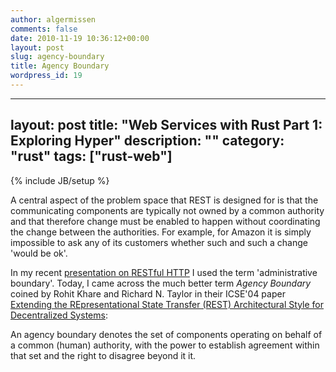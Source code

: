 ```yaml
---
author: algermissen
comments: false
date: 2010-11-19 10:36:12+00:00
layout: post
slug: agency-boundary
title: Agency Boundary
wordpress_id: 19
---
```

---
layout: post
title: "Web Services with Rust Part 1: Exploring Hyper"
description: ""
category: "rust"
tags: ["rust-web"]
---
{% include JB/setup %}

A central aspect of the problem space that REST is designed for is that the communicating components are typically not owned by a common authority and that therefore change must be enabled to happen without coordinating the change between the authorities. For example, for Amazon it is simply impossible to ask any of its customers whether such and such a change 'would be ok'.

In my recent [presentation on RESTful HTTP](http://www.slideshare.net/algermissen/res-tful-httppatternsantipatterns) I used the term 'administrative boundary'. Today, I came across the much better term _Agency Boundary_ coined by Rohit Khare and Richard N. Taylor in their ICSE'04 paper [Extending the REpresentational State Transfer (REST) Architectural Style for Decentralized Systems](http://portal.acm.org/citation.cfm?id=999447):



> 
An agency boundary denotes the set of components operating on behalf of a common (human) authority, with the power to establish agreement within that set and the right to disagree beyond it it.
